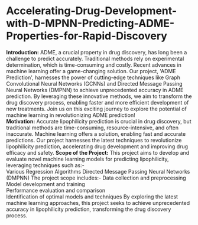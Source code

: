# Accelerating-Drug-Development-with-D-MPNN-Predicting-ADME-Properties-for-Rapid-Discovery

**Introduction:**
ADME, a crucial property in drug discovery, has long been a challenge to predict accurately. Traditional methods rely on experimental determination, which is time-consuming and costly. Recent advances in machine learning offer a game-changing solution. Our project, 'ADME Prediction', harnesses the power of cutting-edge techniques like Graph Convolutional Neural Networks (GCNNs) and Directed Message Passing Neural Networks (DMPNN) to achieve unprecedented accuracy in ADME prediction. By leveraging these innovative methods, we aim to transform the drug discovery process, enabling faster and more efficient development of new treatments. Join us on this exciting journey to explore the potential of machine learning in revolutionizing ADME prediction!<br>
**Motivation:**
Accurate lipophilicity prediction is crucial in drug discovery, but traditional methods are time-consuming, resource-intensive, and often inaccurate. Machine learning offers a solution, enabling fast and accurate predictions. Our project harnesses the latest techniques to revolutionize lipophilicity prediction, accelerating drug development and improving drug efficacy and safety.<be>
**Scope of the Project:**
This project aims to develop and evaluate novel machine learning models for predicting lipophilicity, leveraging techniques such as:-    
    Various Regression Algorithms                                                                      Directed Message Passing Neural Networks (DMPNN)                                              The project scope includes:-                                                                           Data collection and preprocessing                                                                  Model development and training                                                                 
    Performance evaluation and comparison                                                     
    Identification of optimal models and techniques                                                By exploring the latest machine learning approaches, this project seeks to achieve unprecedented accuracy in lipophilicity prediction, transforming the drug discovery process.






